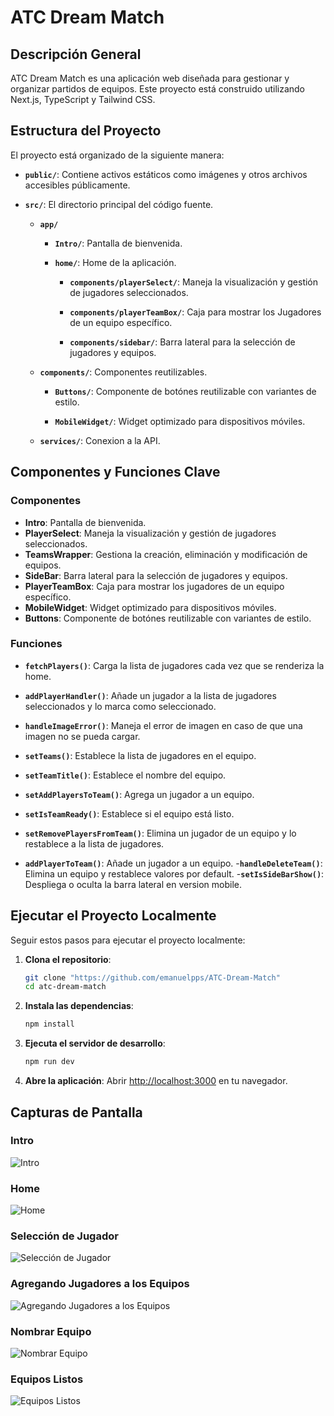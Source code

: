 # ATC Dream Match

## Descripción General

ATC Dream Match es una aplicación web diseñada para gestionar y organizar partidos de equipos. Este proyecto está construido utilizando Next.js, TypeScript y Tailwind CSS.

## Estructura del Proyecto

El proyecto está organizado de la siguiente manera:

- **`public/`**: Contiene activos estáticos como imágenes y otros archivos accesibles públicamente.
- **`src/`**: El directorio principal del código fuente.

  - **`app/`**

    - **`Intro/`**: Pantalla de bienvenida.

    - **`home/`**: Home de la aplicación.

      - **`components/playerSelect/`**: Maneja la visualización y gestión de jugadores seleccionados.

      - **`components/playerTeamBox/`**: Caja para mostrar los Jugadores de un equipo específico.

      - **`components/sidebar/`**: Barra lateral para la selección de jugadores y equipos.

  - **`components/`**: Componentes reutilizables.

    - **`Buttons/`**: Componente de botónes reutilizable con variantes de estilo.

    - **`MobileWidget/`**: Widget optimizado para dispositivos móviles.

  - **`services/`**: Conexion a la API.

## Componentes y Funciones Clave

### Componentes

- **Intro**: Pantalla de bienvenida.
- **PlayerSelect**: Maneja la visualización y gestión de jugadores seleccionados.
- **TeamsWrapper**: Gestiona la creación, eliminación y modificación de equipos.
- **SideBar**: Barra lateral para la selección de jugadores y equipos.
- **PlayerTeamBox**: Caja para mostrar los jugadores de un equipo específico.
- **MobileWidget**: Widget optimizado para dispositivos móviles.
- **Buttons**: Componente de botónes reutilizable con variantes de estilo.

### Funciones

- **`fetchPlayers()`**: Carga la lista de jugadores cada vez que se renderiza la home.
- **`addPlayerHandler()`**: Añade un jugador a la lista de jugadores seleccionados y lo marca como seleccionado.
- **`handleImageError()`**: Maneja el error de imagen en caso de que una imagen no se pueda cargar.
- **`setTeams()`**: Establece la lista de jugadores en el equipo.
- **`setTeamTitle()`**: Establece el nombre del equipo.
- **`setAddPlayersToTeam()`**: Agrega un jugador a un equipo.
- **`setIsTeamReady()`**: Establece si el equipo está listo.
- **`setRemovePlayersFromTeam()`**: Elimina un jugador de un equipo y lo restablece a la lista de jugadores.

- **`addPlayerToTeam()`**: Añade un jugador a un equipo.
-**`handleDeleteTeam()`**: Elimina un equipo y restablece valores por default.
-**`setIsSideBarShow()`**: Despliega o oculta la barra lateral en version mobile.

## Ejecutar el Proyecto Localmente

Seguir estos pasos para ejecutar el proyecto localmente:

1. **Clona el repositorio**:

   ```bash
   git clone "https://github.com/emanuelpps/ATC-Dream-Match"
   cd atc-dream-match
   ```

2. **Instala las dependencias**:

   ```bash
   npm install
   ```

3. **Ejecuta el servidor de desarrollo**:

   ```bash
   npm run dev
   ```

4. **Abre la aplicación**:
   Abrir [http://localhost:3000](http://localhost:3000) en tu navegador.


## Capturas de Pantalla

### Intro
![Intro](https://res.cloudinary.com/dkgoszhfr/image/upload/v1722865077/lqvxb8qznrx9wg8c4gh9.png)

### Home
![Home](https://res.cloudinary.com/dkgoszhfr/image/upload/v1722865079/xjppjuoij5wfzsd4gp6o.png)

### Selección de Jugador
![Selección de Jugador](https://res.cloudinary.com/dkgoszhfr/image/upload/v1722865078/psil6b16c2n9m6rk58ci.png)

### Agregando Jugadores a los Equipos
![Agregando Jugadores a los Equipos](https://res.cloudinary.com/dkgoszhfr/image/upload/v1722865080/fapuyuo3otsxtslw5a6n.png)

### Nombrar Equipo
![Nombrar Equipo](https://res.cloudinary.com/dkgoszhfr/image/upload/v1722865079/ztxio4oryv3fypf6sqoc.png)

### Equipos Listos
![Equipos Listos](https://res.cloudinary.com/dkgoszhfr/image/upload/v1722865080/n7vxbfmcqhnqecvd9uru.png)
